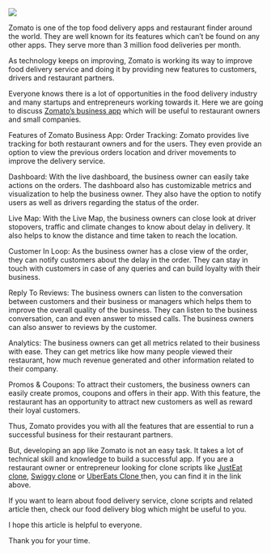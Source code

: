 ![](https://images.viblo.asia/28359d11-7ca7-4c26-968c-bd0eccb7f332.png)

Zomato is one of the top food delivery apps and restaurant finder around the world. They are well known for its features which can’t be found on any other apps. They serve more than 3 million food deliveries per month.

As technology keeps on improving, Zomato is working its way to improve food delivery service and doing it by providing new features to customers, drivers and restaurant partners.

Everyone knows there is a lot of opportunities in the food delivery industry and many startups and entrepreneurs working towards it. Here we are going to discuss [Zomato’s business app](https://www.trioangle.com/zomato-clone/) which will be useful to restaurant owners and small companies.

Features of Zomato Business App:
Order Tracking:
Zomato provides live tracking for both restaurant owners and for the users. They even provide an option to view the previous orders location and driver movements to improve the delivery service.

Dashboard:
With the live dashboard, the business owner can easily take actions on the orders. The dashboard also has customizable metrics and visualization to help the business owner. They also have the option to notify users as well as drivers regarding the status of the order.

Live Map:
With the Live Map, the business owners can close look at driver stopovers, traffic and climate changes to know about delay in delivery. It also helps to know the distance and time taken to reach the location.

Customer In Loop:
As the business owner has a close view of the order, they can notify customers about the delay in the order. They can stay in touch with customers in case of any queries and can build loyalty with their business.

Reply To Reviews:
The business owners can listen to the conversation between customers and their business or managers which helps them to improve the overall quality of the business. They can listen to the business conversation, can and even answer to missed calls. The business owners can also answer to reviews by the customer.

Analytics:
The business owners can get all metrics related to their business with ease. They can get metrics like how many people viewed their restaurant, how much revenue generated and other information related to their company.

Promos & Coupons:
To attract their customers, the business owners can easily create promos, coupons and offers in their app. With this feature, the restaurant has an opportunity to attract new customers as well as reward their loyal customers.

Thus, Zomato provides you with all the features that are essential to run a successful business for their restaurant partners.

But, developing an app like Zomato is not an easy task. It takes a lot of technical skill and knowledge to build a successful app. If you are a restaurant owner or entrepreneur looking for clone scripts like [JustEat clone](https://www.trioangle.com/justeat-clone/), [Swiggy clone](https://www.trioangle.com/swiggy-clone/) or [UberEats Clone ](https://www.goferzone.com/uber-eats-clone/)then, you can find it in the link above.

If you want to learn about food delivery service, clone scripts and related article then, check our food delivery blog which might be useful to you.

I hope this article is helpful to everyone.

Thank you for your time.